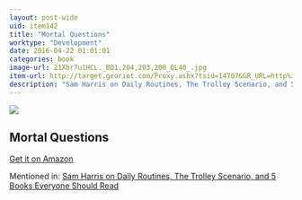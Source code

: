 ```yaml
---
layout: post-wide
uid: item142
title: "Mortal Questions"
worktype: "Development"
date: 2016-04-22 01:01:01
categories: book
image-url: 21Xbr7u1HCL._BO1,204,203,200_QL40_.jpg
item-url: http://target.georiot.com/Proxy.ashx?tsid=14707&GR_URL=http%3A%2F%2Fwww.amazon.com%2FMortal-Questions-Canto-Thomas-Nagel%2Fdp%2F0521406765%2F
description: "Sam Harris on Daily Routines, The Trolley Scenario, and 5 Books Everyone Should Read"
---
```

<a href="http://target.georiot.com/Proxy.ashx?tsid=14707&GR_URL=http%3A%2F%2Fwww.amazon.com%2FMortal-Questions-Canto-Thomas-Nagel%2Fdp%2F0521406765%2F" target="blank"><img src="../../../../img/thumbs/21Xbr7u1HCL._BO1,204,203,200_QL40_.jpg" class="prod-img"></a>
<h2>Mortal Questions</h2>
<p><a href="http://target.georiot.com/Proxy.ashx?tsid=14707&GR_URL=http%3A%2F%2Fwww.amazon.com%2FMortal-Questions-Canto-Thomas-Nagel%2Fdp%2F0521406765%2F" target="blank">Get it on Amazon</a><p>
<p>Mentioned in: <a href="http://fourhourworkweek.com/2015/07/08/sam-harris-on-daily-routines-the-trolley-scenario-and-5-books-everyone-should-read/" target="blank">Sam Harris on Daily Routines, The Trolley Scenario, and 5 Books Everyone Should Read</a></p>
